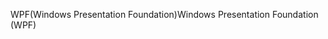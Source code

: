 <span data-ttu-id="8f823-101">WPF(Windows Presentation Foundation)</span><span class="sxs-lookup"><span data-stu-id="8f823-101">Windows Presentation Foundation (WPF)</span></span>